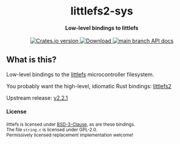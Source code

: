 <h1 align="center">littlefs2-sys</h1>
<div align="center">
 <strong>
   Low-level bindings to littlefs
 </strong>
</div>

<br />

<div align="center">
  <!-- Crates version -->
  <a href="https://crates.io/crates/littlefs2-sys">
    <img src="https://img.shields.io/crates/v/littlefs2-sys.svg?style=flat-square"
    alt="Crates.io version" />
  </a>
  <!-- Downloads -->
  <a href="https://crates.io/crates/littlefs2-sys">
    <img src="https://img.shields.io/crates/d/littlefs2-sys.svg?style=flat-square"
      alt="Download" />
  </a>
  <!-- API docs -->
  <a href="https://docs.rs/littlefs2-sys">
    <img src="https://img.shields.io/badge/docs-latest-blue.svg?style=flat-square"
      alt="main branch API docs" />
  </a>
</div>

## What is this?

Low-level bindings to the [littlefs][littlefs] microcontroller filesystem.

You probably want the high-level, idiomatic Rust bindings: [littlefs2][littlefs2]

Upstream release: [v2.2.1][upstream-release]

[littlefs]: https://github.com/littlefs-project/littlefs
[littlefs2]: https://github.com/nickray/littlefs2
[upstream-release]: https://github.com/littlefs-project/littlefs/releases/tag/v2.2.1

#### License

<sup>littlefs is licensed under [BSD-3-Clause][bsd-3-clause], as are these bindings.</sup>
<br>
<sub>The file `string.c` is licensed under GPL-2.0.<br>
Permissively licensed replacement implementation welcome!</sub>

[bsd-3-clause]: https://github.com/littlefs-project/littlefs/blob/master/LICENSE.md
